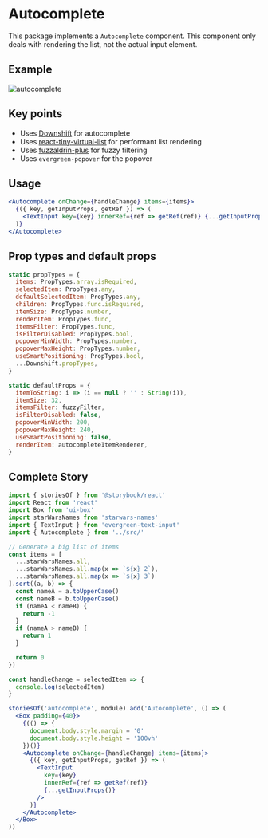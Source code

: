 # Autocomplete

This package implements a `Autocomplete` component. This component only deals with rendering the list, not the actual input element.

## Example

![autocomplete](https://user-images.githubusercontent.com/564463/32072424-5cbbc1d6-ba47-11e7-8e8a-c131afed0902.gif)

## Key points

* Uses [Downshift](https://github.com/paypal/downshift) for autocomplete
* Uses [react-tiny-virtual-list](https://github.com/clauderic/react-tiny-virtual-list) for performant list rendering
* Uses [fuzzaldrin-plus](https://www.npmjs.com/package/fuzzaldrin-plus) for fuzzy filtering
* Uses `evergreen-popover` for the popover

## Usage

```jsx
<Autocomplete onChange={handleChange} items={items}>
  {({ key, getInputProps, getRef }) => (
    <TextInput key={key} innerRef={ref => getRef(ref)} {...getInputProps()} />
  )}
</Autocomplete>
```

## Prop types and default props

```js
static propTypes = {
  items: PropTypes.array.isRequired,
  selectedItem: PropTypes.any,
  defaultSelectedItem: PropTypes.any,
  children: PropTypes.func.isRequired,
  itemSize: PropTypes.number,
  renderItem: PropTypes.func,
  itemsFilter: PropTypes.func,
  isFilterDisabled: PropTypes.bool,
  popoverMinWidth: PropTypes.number,
  popoverMaxHeight: PropTypes.number,
  useSmartPositioning: PropTypes.bool,
  ...Downshift.propTypes,
}

static defaultProps = {
  itemToString: i => (i == null ? '' : String(i)),
  itemSize: 32,
  itemsFilter: fuzzyFilter,
  isFilterDisabled: false,
  popoverMinWidth: 200,
  popoverMaxHeight: 240,
  useSmartPositioning: false,
  renderItem: autocompleteItemRenderer,
}
```

## Complete Story

```jsx
import { storiesOf } from '@storybook/react'
import React from 'react'
import Box from 'ui-box'
import starWarsNames from 'starwars-names'
import { TextInput } from 'evergreen-text-input'
import { Autocomplete } from '../src/'

// Generate a big list of items
const items = [
  ...starWarsNames.all,
  ...starWarsNames.all.map(x => `${x} 2`),
  ...starWarsNames.all.map(x => `${x} 3`)
].sort((a, b) => {
  const nameA = a.toUpperCase()
  const nameB = b.toUpperCase()
  if (nameA < nameB) {
    return -1
  }
  if (nameA > nameB) {
    return 1
  }

  return 0
})

const handleChange = selectedItem => {
  console.log(selectedItem)
}

storiesOf('autocomplete', module).add('Autocomplete', () => (
  <Box padding={40}>
    {(() => {
      document.body.style.margin = '0'
      document.body.style.height = '100vh'
    })()}
    <Autocomplete onChange={handleChange} items={items}>
      {({ key, getInputProps, getRef }) => (
        <TextInput
          key={key}
          innerRef={ref => getRef(ref)}
          {...getInputProps()}
        />
      )}
    </Autocomplete>
  </Box>
))
```
